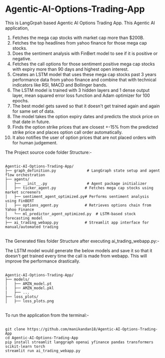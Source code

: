 # Agentic-AI-Options-Trading-App

This is LangGrpah based Agentic AI Options Trading App. This Agentic AI application,

 1. Fetches the mega cap stocks with market cap more than $200B.
 2. Fetches the top headlines from yahoo finance for those mega cap stocks.
 3. Does the sentiment analysis with FinBert model to see if it is positive or negative.
 4. Fetches the call options for those sentiment positive mega cap stocks with expiry more than 90 days and highest open interest.
 5. Creates an LSTM model that uses these mega cap stocks past 3 years performance data from yahoo finance and combine that with technical indicators like RSI, MACD and Bollinger bands.
 6. The LSTM model is trained with 3 hidden layers and 1 dense output layer, mean squared error loss function and Adam optimizer for 100 epochs.
 7. The best model gets saved so that it doesn't get trained again and again for same set of data.
 8. The model takes the option expiry dates and predicts the stock price on that date in future.
 9. Finds the option strike prices that are closest +-15% from the predicted strike price and places option call order automatically.
 10. It also notifies the user of option prices that are not placed orders with for human judgement.

The Project source code folder Structure:-

<pre> <code>
Agentic-AI-Options-Trading-App/
├── graph_definition.py              # LangGraph state setup and agent flow orchestration
├── agents/
│   ├── __init__.py                  # Agent package initializer
│   ├── ticker_agent.py             # Fetches mega cap stocks using market screeners
│   ├── sentiment_agent_optimized.py# Performs sentiment analysis using FinBERT
│   ├── options_agent.py            # Retrieves options chain from Yahoo Finance
│   └── ml_predictor_agent_optimized.py  # LSTM-based stock forecasting model
├── ai_trading_webapp.py            # Streamlit app interface for manual/automated trading
</code> </pre>

The Generated files folder Structure after executing ai_trading_webapp.py:-

The LSTM model would generate the below models and save it so that it doesn't get trained every time the call is made from webapp. This will improve the performance drastically.

<pre> <code>
Agentic-AI-Options-Trading-App/
├── models/
│   ├── AMZN_model.pt
|   ├── AMZN_model.pkl
|   ├── ...
├── loss_plots/
│   ├── loss_plots.png
</code> </pre>

To run the application from the terminal:-
<pre> <code>
git clone https://github.com/manikandan18/Agentic-AI-Options-Trading-App
cd Agentic-AI-Options-Trading-App
pip install streamlit langgraph openai yfinance pandas transformers scikit-learn torch 
streamlit run ai_trading_webapp.py
</code> </pre> 
